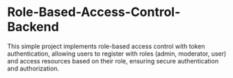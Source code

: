# Role-Based-Access-Control-Backend
This simple project implements role-based access control with token authentication, allowing users to register with roles (admin, moderator, user) and access resources based on their role, ensuring secure authentication and authorization.

